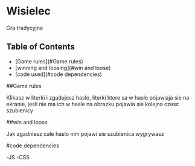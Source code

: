 # Wisielec
Gra tradycyjna
## Table of Contents

* [Game rules](#Game rules)
* [winning and loosing](#win and loose)
* [code used](#code dependencies)

##Game rules

Klikasz w literki i zgadujesz haslo, literki ktore sa w hasle pojawiaja sie na ekranie, jesli nie ma ich w hasle na obrazku pojawia sie kolejna czesc szubienicy

##win and loose

Jak zgadniesz cale haslo nim pojawi sie szubienica wygrywasz


#code dependencies

-JS
-CSS
